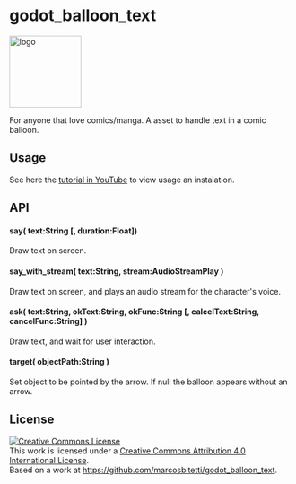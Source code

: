 # godot_balloon_text

<img src="https://raw.githubusercontent.com/marcosbitetti/godot_balloon_text/master/addons/balloon/assets/ico.png" alt="logo" style="width: 128px; height: 128px; display: block;" />

For anyone that love comics/manga.
A asset to handle text in a comic balloon.

## Usage

See here the <a href="https://www.youtube.com/watch?v=TpI_OnYCyU8" target="_blank">tutorial in YouTube</a> to view usage an instalation.

## API

#### say( text:String [, duration:Float])

Draw text on screen.

#### say_with_stream( text:String, stream:AudioStreamPlay )

Draw text on screen, and plays an audio stream for the character's voice.

#### ask( text:String, okText:String, okFunc:String [, calcelText:String, cancelFunc:String] )

Draw text, and wait for user interaction.

#### target( objectPath:String )

Set object to be pointed by the arrow. If null the balloon appears without an arrow.


## License
<a rel="license" href="http://creativecommons.org/licenses/by/4.0/"><img alt="Creative Commons License" style="border-width:0" src="https://i.creativecommons.org/l/by/4.0/88x31.png" /></a><br />This work is licensed under a <a rel="license" href="http://creativecommons.org/licenses/by/4.0/">Creative Commons Attribution 4.0 International License</a>.<br />Based on a work at <a xmlns:dct="http://purl.org/dc/terms/" href="https://github.com/marcosbitetti/godot_balloon_text" rel="dct:source">https://github.com/marcosbitetti/godot_balloon_text</a>.
